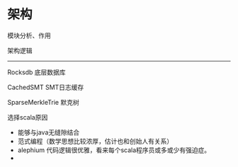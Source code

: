 # 架构

模块分析、作用

架构逻辑


---

Rocksdb 底层数据库

CachedSMT SMT日志缓存

SparseMerkleTrie 默克树


选择scala原因
* 能够与java无缝隙结合
* 范式编程（数学思想比较浓厚，估计也和创始人有关系）
* alephium 代码逻辑很优雅，看来每个scala程序员或多或少有强迫症。
* 